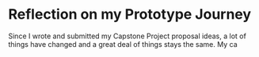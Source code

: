 
# Reflection on my Prototype Journey

Since I wrote and submitted my Capstone Project proposal ideas, a lot of things have changed and a great deal of things stays the same. My ca



